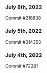 ### July 8th, 2022

Commit #216838

### July 5th, 2022

Commit #314353


### July 4th, 2022

Commit #72281
